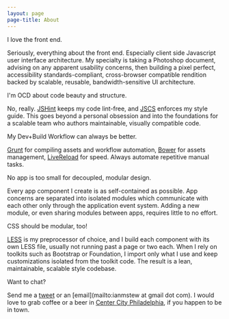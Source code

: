 ```yaml
---
layout: page
page-title: About
---
```


<p class="stand-out">I love the front end.</p>

Seriously, everything about the front end.  Especially client side Javascript user interface architecture.  My specialty is taking a Photoshop document, advising on any apparent usability concerns, then building a pixel perfect, accessibility standards-compliant, cross-browser compatible rendition backed by scalable, reusable, bandwidth-sensitive UI architecture.

<p class="stand-out">I'm OCD about code beauty and structure.</p>

No, really.  [JSHint](https://github.com/jshint/jshint/) keeps my code lint-free, and [JSCS](https://github.com/mdevils/node-jscs) enforces my style guide.  This goes beyond a personal obsession and into the foundations for a scalable team who authors maintainable, visually compatible code.

<p class="stand-out">My Dev+Build Workflow can always be better.</p>

[Grunt](https://github.com/gruntjs/grunt) for compiling assets and workflow automation, [Bower](https://github.com/bower/bower) for assets management, [LiveReload](https://chrome.google.com/webstore/detail/livereload/jnihajbhpnppcggbcgedagnkighmdlei?hl=en) for speed.  Always automate repetitive manual tasks.

<p class="stand-out">No app is too small for decoupled, modular design.</p>

Every app component I create is as self-contained as possible.  App concerns are separated into isolated modules which communicate with each other only through the application event system.  Adding a new module, or even sharing modules between apps, requires little to no effort.

<p class="stand-out">CSS should be modular, too!</p>

[LESS](https://github.com/less/less.js/) is my preprocessor of choice, and I build each component with its own LESS file, usually not running past a page or two each.  When I rely on toolkits such as Bootstrap or Foundation, I import only what I use and keep customizations isolated from the toolkit code.  The result is a lean, maintainable, scalable style codebase.

<p class="stand-out">Want to chat?</p>

Send me a [tweet](https://twitter.com/ianmstew) or an [email](mailto:ianmstew at gmail dot com).  I would love to grab coffee or a beer in [Center City Philadelphia](https://www.google.com/maps/@39.953824,-75.163214,3a,75y,193.15h,107.45t/data=!3m4!1e1!3m2!1soHXFJIZA1b8e_EMIeh0vIg!2e0), if you happen to be in town.